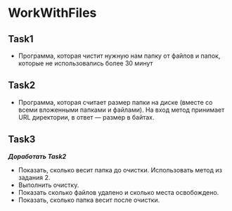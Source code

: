 # WorkWithFiles
## Task1
 - Программа, которая чистит нужную нам папку от файлов  и папок, которые не использовались более 30 минут
## Task2
- Программа, которая считает размер папки на диске (вместе со всеми вложенными папками и файлами). На вход метод принимает URL директории, в ответ — размер в байтах.
## Task3
 ***Доработать Task2***
 
+ Показать, сколько весит папка до очистки. Использовать метод из задания 2.
+ Выполнить очистку.
+ Показать сколько файлов удалено и сколько места освобождено.
+ Показать, сколько папка весит после очистки.